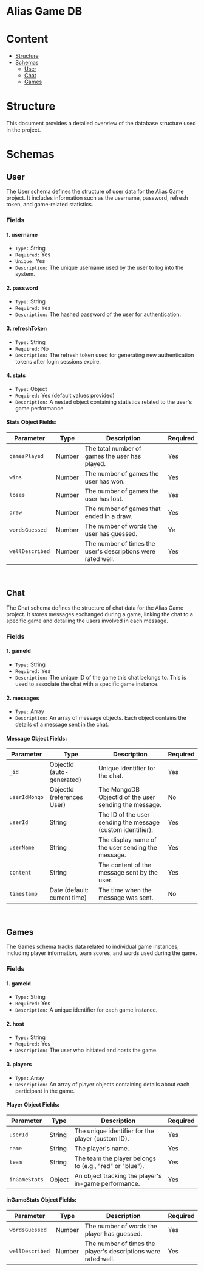 # Alias Game DB

# Content


  - [Structure](#structure)
  - [Schemas](#schemas)
    -  [User](#user)
    -  [Chat](#chat)
    -  [Games](#games)

# Structure

This document provides a detailed overview of the database structure used in the project.

# Schemas

## User
The User schema defines the structure of user data for the Alias Game project. It includes information such as the username, password, refresh token, and game-related statistics.

### Fields

#### 1. username
- `Type:` String
- `Required:` Yes
- `Unique:` Yes
- `Description:` The unique username used by the user to log into the system.

#### 2. password
- `Type:` String
- `Required:` Yes
- `Description:` The hashed password of the user for authentication.

#### 3. refreshToken
- `Type:` String
- `Required:` No
- `Description:` The refresh token used for generating new authentication tokens after login sessions expire.

#### 4. stats
- `Type:` Object
- `Required:` Yes (default values provided)
- `Description:` A nested object containing statistics related to the user's game performance.

#### Stats Object Fields:

| Parameter | Type | Description | Required |
| --- | --- | --- | --- |
| `gamesPlayed` | Number | The total number of games the user has played. | Yes |
| `wins` | Number | The number of games the user has won. | Yes |
| `loses` | Number | The number of games the user has lost. | Yes |
| `draw` | Number | The number of games that ended in a draw. | Yes |
| `wordsGuessed	` | Number | The number of words the user has guessed. | Ye |
| `wellDescribed` | Number | The number of times the user's descriptions were rated well. | Yes |

<br>

## Chat
The Chat schema defines the structure of chat data for the Alias Game project. It stores messages exchanged during a game, linking the chat to a specific game and detailing the users involved in each message.

### Fields

#### 1. gameId
- `Type:` String
- `Required:` Yes
- `Description:` The unique ID of the game this chat belongs to. This is used to associate the chat with a specific game instance.

#### 2. messages
- `Type:` Array
- `Description:` An array of message objects. Each object contains the details of a message sent in the chat.
#### Message Object Fields:

| Parameter | Type | Description | Required |
| --- | --- | --- | --- |
| `_id` | ObjectId (auto-generated) | Unique identifier for the chat. | Yes |
| `userIdMongo` | ObjectId (references User) | The MongoDB ObjectId of the user sending the message. | No |
| `userId` | String | The ID of the user sending the message (custom identifier). | Yes |
| `userName` | String | The display name of the user sending the message. | Yes |
| `content` | String | The content of the message sent by the user. | Yes |
| `timestamp` | Date (default: current time) | The time when the message was sent. | No |


<br>

## Games
The Games schema tracks data related to individual game instances, including player information, team scores, and words used during the game.

### Fields

#### 1. gameId
- `Type:` String
- `Required:` Yes
- `Description:` A unique identifier for each game instance.

#### 2. host
- `Type:` String
- `Required:` Yes
- `Description:` The user who initiated and hosts the game.

#### 3. players
- `Type:` Array
- `Description:` An array of player objects containing details about each participant in the game.

#### Player Object Fields:

| Parameter | Type | Description | Required |
| --- | --- | --- | --- |
| `userId` | String | The unique identifier for the player (custom ID). | Yes |
| `name` | String | The player's name. | Yes |
| `team` | String | The team the player belongs to (e.g., "red" or "blue"). | Yes |
| `inGameStats` | Object | An object tracking the player's in-game performance. | Yes |

#### inGameStats Object Fields:

| Parameter | Type | Description | Required |
| --- | --- | --- | --- |
| `wordsGuessed` | Number | The number of words the player has guessed. | Yes |
| `wellDescribed` | Number | The number of times the player's descriptions were rated well. | Yes |

<br>



